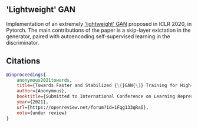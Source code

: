 ## 'Lightweight' GAN

Implementation of an extremely <a href="https://openreview.net/forum?id=1Fqg133qRaI">'lightweight' GAN</a> proposed in ICLR 2020, in Pytorch. The main contributions of the paper is a skip-layer exictation in the generator, paired with autoencoding self-supervised learning in the discriminator.

## Citations

```bibtex
@inproceedings{
    anonymous2021towards,
    title={Towards Faster and Stabilized {\{}GAN{\}} Training for High-fidelity Few-shot Image Synthesis},
    author={Anonymous},
    booktitle={Submitted to International Conference on Learning Representations},
    year={2021},
    url={https://openreview.net/forum?id=1Fqg133qRaI},
    note={under review}
}
```
